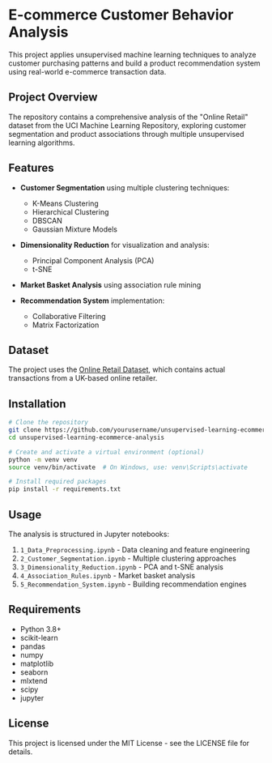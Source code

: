 # E-commerce Customer Behavior Analysis

This project applies unsupervised machine learning techniques to analyze customer purchasing patterns and build a product recommendation system using real-world e-commerce transaction data.

## Project Overview

The repository contains a comprehensive analysis of the "Online Retail" dataset from the UCI Machine Learning Repository, exploring customer segmentation and product associations through multiple unsupervised learning algorithms.

## Features

- **Customer Segmentation** using multiple clustering techniques:
  - K-Means Clustering
  - Hierarchical Clustering
  - DBSCAN
  - Gaussian Mixture Models

- **Dimensionality Reduction** for visualization and analysis:
  - Principal Component Analysis (PCA)
  - t-SNE

- **Market Basket Analysis** using association rule mining

- **Recommendation System** implementation:
  - Collaborative Filtering
  - Matrix Factorization

## Dataset

The project uses the [Online Retail Dataset](https://archive.ics.uci.edu/ml/datasets/Online+Retail), which contains actual transactions from a UK-based online retailer.

## Installation

```bash
# Clone the repository
git clone https://github.com/yourusername/unsupervised-learning-ecommerce-analysis.git
cd unsupervised-learning-ecommerce-analysis

# Create and activate a virtual environment (optional)
python -m venv venv
source venv/bin/activate  # On Windows, use: venv\Scripts\activate

# Install required packages
pip install -r requirements.txt
```

## Usage

The analysis is structured in Jupyter notebooks:

1. `1_Data_Preprocessing.ipynb` - Data cleaning and feature engineering
2. `2_Customer_Segmentation.ipynb` - Multiple clustering approaches
3. `3_Dimensionality_Reduction.ipynb` - PCA and t-SNE analysis
4. `4_Association_Rules.ipynb` - Market basket analysis
5. `5_Recommendation_System.ipynb` - Building recommendation engines

## Requirements

- Python 3.8+
- scikit-learn
- pandas
- numpy
- matplotlib
- seaborn
- mlxtend
- scipy
- jupyter

## License

This project is licensed under the MIT License - see the LICENSE file for details.